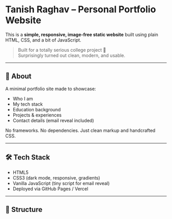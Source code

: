 # Tanish Raghav – Personal Portfolio Website

This is a **simple, responsive, image-free static website** built using plain HTML, CSS, and a bit of JavaScript.

> Built for a totally serious college project 👀  
> Surprisingly turned out clean, modern, and usable.

---

## 🧠 About

A minimal portfolio site made to showcase:
- Who I am
- My tech stack
- Education background
- Projects & experiences
- Contact details (email reveal included)

No frameworks. No dependencies. Just clean markup and handcrafted CSS.

---

## 🛠️ Tech Stack

- HTML5
- CSS3 (dark mode, responsive, gradients)
- Vanilla JavaScript (tiny script for email reveal)
- Deployed via GitHub Pages / Vercel

---

## 📂 Structure

